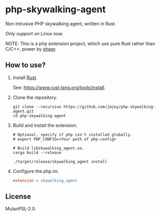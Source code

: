 # php-skywalking-agent

Non intrusive PHP skywalking agent, written in Rust.

*Only support on Linux now.*

NOTE: This is a php extension project, which use pure Rust rather than C/C++, power by [phper](https://github.com/jmjoy/phper).

## How to use?

1. Install [Rust](https://www.rust-lang.org/).

    See: <https://www.rust-lang.org/tools/install>.

1. Clone the repository.

   ```shell
   git clone --recursive https://github.com/jmjoy/php-skywalking-agent.git
   cd php-skywalking-agent
   ```

1. Build and install the extension.

    ```shell
    # Optional, specify if php isn't installed globally.
    # export PHP_CONFIG=<Your path of php-config>

    # Build libskywalking_agent.so.
    cargo build --release

    ./target/release/skywalking_agent install
    ```

1. Configure the php.ini.

    ```ini
    extension = skywalking_agent
    ```

## License

MulanPSL-2.0.
